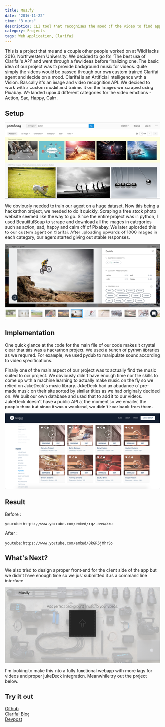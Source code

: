 ```yaml
---
title: Musify
date: "2016-11-22"
time: "3 mins"
description: CLI tool that recognises the mood of the video to find appropriate background score.
category: Projects
tags: Web Application, Clarifai
---
```


This is a project that me and a couple other people worked on at WildHacks 2016, Northwestern University. We decided to go for 'The best use of Clarifai's API' and went through a few ideas before finalizing one. The basic idea of our project was to provide background music for videos. Quite simply the videos would be passed through our own custom trained Clarifai agent and decide on a mood. Clarifai is an Artificial Intelligence with a Vision. Basically it's an image and video recognition API. We decided to work with a custom model and trained it on the images we scraped using Pixabay. We landed upon 4 different categories for the video emotions - Action, Sad, Happy, Calm.

## Setup

![Pixabay](./image1.png)

We obviously needed to train our agent on a huge dataset. Now this being a hackathon project, we needed to do it quickly. Scraping a free stock photo website seemed like the way to go. Since the entire project was in python, I used BeautifulSoup to scrape and download all the images in categories such as action, sad, happy and calm off of Pixabay. We later uploaded this to our custom agent on Clarifai. After uploading upwards of 1000 images in each category, our agent started giving out stable responses.

![Clarifai](./image2.png)

## Implementation

One quick glance at the code for the main file of our code makes it crystal clear that this was a hackathon project. We used a bunch of python libraries as we required. For example, we used pydub to manipulate sound according to video specifications.

Finally one of the main aspect of our project was to actually find the music suited to our project. We obviously didn't have enough time nor the skills to come up with a machine learning to actually make music on the fly so we relied on JukeDeck's music library. JukeDeck had an abudance of pre-made music on their site sorted by similar titles as we had originally decided on. We built our own database and used that to add it to our videos. JukeDeck doesn't have a public API at the moment so we emailed the people there but since it was a weekend, we didn't hear back from them.

![Jukedeck](./image3.png)

## Result

Before :

`youtube:https://www.youtube.com/embed/Yq2-oM5AkEU`

After :

`youtube:https://www.youtube.com/embed/8kGR5jMhrDo`

## What's Next?

We also tried to design a proper front-end for the client side of the app but we didn't have enough time so we just submitted it as a command line interface.

![Frontend](./image4.png)

I'm looking to make this into a fully functional webapp with more tags for videos and proper jukeDeck integration. Meanwhile try out the project below.

## Try it out

[Github](https://github.com/yagrawl/wildhacks2016)  
[Clarifai Blog](http://blog.clarifai.com/clarifai-featured-hack-musify-finds-the-perfect-background-music-for-your-videos/)  
[Devpost](https://devpost.com/software/musify-gr1zj6)  
